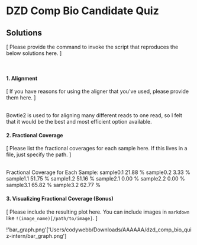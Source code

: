 
# DZD Comp Bio Candidate Quiz 

## Solutions 

[  Please provide the command to invoke the script that reproduces the below solutions here.  ] 

<br>

#### 1. Alignment   

[  If you have reasons for using the aligner that you've used, please provide them here.  ]

<br> Bowtie2 is used to for aligning many different reads to one read, so I felt that it would be the best and most efficient option available. 

#### 2. Fractional Coverage 

[  Please list the fractional coverages for each sample here. If this lives in a file, just specify the 
path.  ]

<br> 
Fractional Coverage for Each Sample:
sample0.1        21.88 %
sample0.2        3.33 %
sample1.1        51.75 %
sample1.2        51.16 %
sample2.1        0.00 %
sample2.2        0.00 %
sample3.1        65.82 %
sample3.2        62.77 %


#### 3. Visualizing Fractional Coverage (Bonus)

[  Please include the resulting plot here. You can include images in `markdown` like 
`!(image_name)[/path/to/image]`.  ]

!'bar_graph.png'['Users/codywebb/Downloads/AAAAAA/dzd_comp_bio_quiz-intern/bar_graph.png']

	
